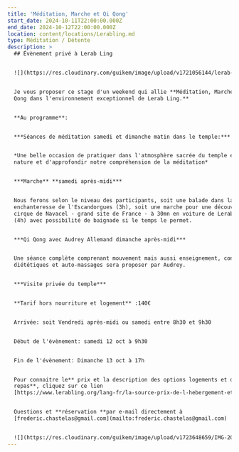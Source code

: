 ```yaml
---
title: 'Méditation, Marche et Qi Qong'
start_date: 2024-10-11T22:00:00.000Z
end_date: 2024-10-12T22:00:00.000Z
location: content/locations/Lerabling.md
type: Méditation / Détente
description: >
  ## Évènement privé à Lerab Ling


  ![](https://res.cloudinary.com/guikem/image/upload/v1721056144/lerab-ling-2_z3eebr.jpg)


  Je vous proposer ce stage d'un weekend qui allie **Méditation, Marche et Qi
  Qong dans l'environnement exceptionnel de Lerab Ling.**


  **Au programme**:


  ***Séances de méditation samedi et dimanche matin dans le temple:***


  *Une belle occasion de pratiquer dans l'atmosphère sacrée du temple et dans la
  nature et d'approfondir notre compréhension de la méditation*


  ***Marche** **samedi après-midi***


  Nous ferons selon le niveau des participants, soit une balade dans la forêt
  enchanteresse de l'Escandorgues (3h), soit une marche pour une découverte du
  cirque de Navacel - grand site de France - à 30mn en voiture de Lerab Ling
  (4h) avec possibilité de baignade si le temps le permet.


  ***Qi Qong avec Audrey Allemand dimanche après-midi***


  Une séance complète comprenant mouvement mais aussi enseignement, conseil
  diététiques et auto-massages sera proposer par Audrey.


  ***Visite privée du temple***


  **Tarif hors nourriture et logement** :140€


  Arrivée: soit Vendredi après-midi ou samedi entre 8h30 et 9h30


  Début de l'évènement: samedi 12 oct à 9h30


  Fin de l'évènement: Dimanche 13 oct à 17h


  Pour connaitre le** prix et la description des options logements et des
  repas**, cliquez sur ce lien
  [https://www.lerabling.org/lang-fr/la-source-prix-de-l-hebergement-et-des-repas](https://www.lerabling.org/lang-fr/la-source-prix-de-l-hebergement-et-des-repas)


  Questions et **réservation **par e-mail directement à
  [frederic.chastelas@gmail.com](mailto:frederic.chastelas@gmail.com)


  ![](https://res.cloudinary.com/guikem/image/upload/v1723648659/IMG-20240814-WA0012_qnxy6m.jpg)![](https://res.cloudinary.com/guikem/image/upload/v1725270334/WhatsApp_Image_2022-10-23_at_21.06.58_1_qmve9g.jpg)![](https://res.cloudinary.com/guikem/image/upload/v1725270964/images_kdpbf9.jpg)
---
```


